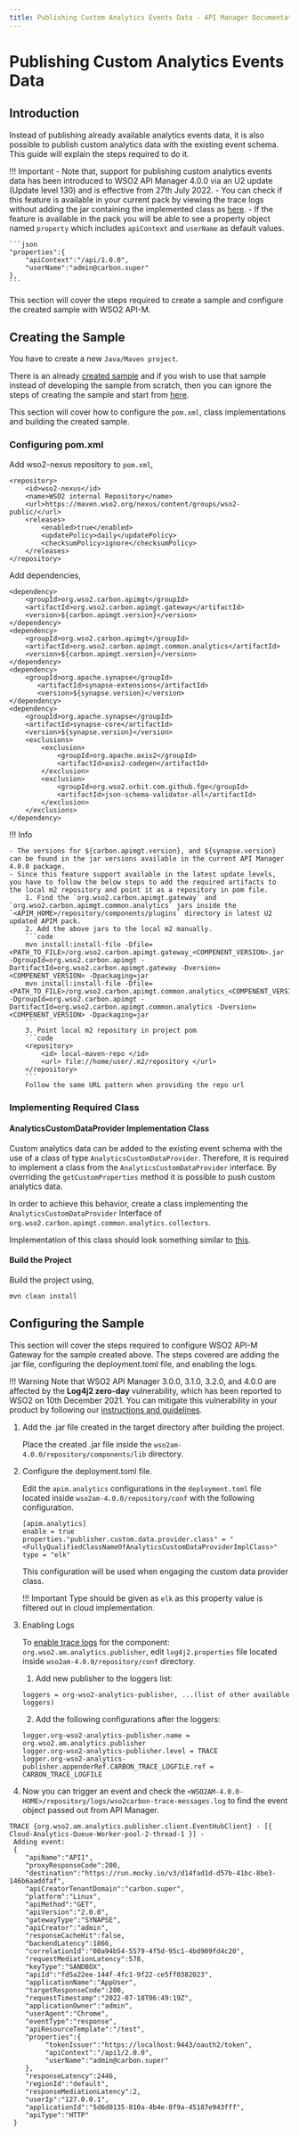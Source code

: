 ```yaml
---
title: Publishing Custom Analytics Events Data - API Manager Documentation 4.0.0
---
```


# Publishing Custom Analytics Events Data

## Introduction

Instead of publishing already available analytics events data, it is also possible to publish custom analytics data with the existing event schema. This guide will explain the steps required to do it.

!!! Important
    - Note that, support for publishing custom analytics events data has been introduced to WSO2 API Manager 4.0.0 via an U2 update (Update level 130) and is effective from 27th July 2022.
    - You can check if this feature is available in your current pack by viewing the trace logs without adding the jar containing the implemented class as [here]({{base_path}}/api-analytics/samples/publishing-custom-analytics-data/#build-the-project).
    - If the feature is available in the pack you will be able to see a property object named `property` which includes `apiContext` and `userName` as default values.

    ```json
    "properties":{
        "apiContext":"/api/1.0.0",
        "userName":"admin@carbon.super"
    },
    ```

This section will cover the steps required to create a sample and configure the created sample with WSO2 API-M.

## Creating the Sample

You have to create a new `Java/Maven project`. 

There is an already [created sample](https://github.com/wso2/samples-apim/tree/4.0.0/analytics-custom-data-provider) and if you wish to use that sample instead of developing the sample from scratch, then you can ignore the steps of creating the sample and start from [here]({{base_path}}/api-analytics/samples/publishing-custom-analytics-data/#build-the-project).

This section will cover how to configure the `pom.xml`, class implementations and building the created sample.

### Configuring pom.xml

Add wso2-nexus repository to `pom.xml`,

```code
<repository>
    <id>wso2-nexus</id>
    <name>WSO2 internal Repository</name>
    <url>https://maven.wso2.org/nexus/content/groups/wso2-public/</url>
    <releases>
        <enabled>true</enabled>
        <updatePolicy>daily</updatePolicy>
        <checksumPolicy>ignore</checksumPolicy>
    </releases>
</repository>
```

Add dependencies,

```code
<dependency>
    <groupId>org.wso2.carbon.apimgt</groupId>
    <artifactId>org.wso2.carbon.apimgt.gateway</artifactId>
    <version>${carbon.apimgt.version}</version>
</dependency>
<dependency>
    <groupId>org.wso2.carbon.apimgt</groupId>
    <artifactId>org.wso2.carbon.apimgt.common.analytics</artifactId>
    <version>${carbon.apimgt.version}</version>
</dependency>
<dependency>
    <groupId>org.apache.synapse</groupId>
       <artifactId>synapse-extensions</artifactId>
       <version>${synapse.version}</version>
</dependency>
<dependency>
    <groupId>org.apache.synapse</groupId>
    <artifactId>synapse-core</artifactId>
    <version>${synapse.version}</version>
    <exclusions>
        <exclusion>
            <groupId>org.apache.axis2</groupId>
            <artifactId>axis2-codegen</artifactId>
        </exclusion>
        <exclusion>
            <groupId>org.wso2.orbit.com.github.fge</groupId>
            <artifactId>json-schema-validator-all</artifactId>
        </exclusion>
    </exclusions>
</dependency>
```

!!! Info

	- The versions for ${carbon.apimgt.version}, and ${synapse.version} can be found in the jar versions available in the current API Manager 4.0.0 package.
    - Since this feature support available in the latest update levels, you have to follow the below steps to add the required artifacts to the local m2 repository and point it as a repository in pom file.
        1. Find the `org.wso2.carbon.apimgt.gateway` and `org.wso2.carbon.apimgt.common.analytics` jars inside the `<APIM_HOME>/repository/components/plugins` directory in latest U2 updated APIM pack.
        2. Add the above jars to the local m2 manually.
        ```code
        mvn install:install-file -Dfile=<PATH_TO_FILE>/org.wso2.carbon.apimgt.gateway_<COMPENENT_VERSION>.jar -DgroupId=org.wso2.carbon.apimgt -DartifactId=org.wso2.carbon.apimgt.gateway -Dversion=<COMPENENT_VERSION> -Dpackaging=jar
        mvn install:install-file -Dfile=<PATH_TO_FILE>/org.wso2.carbon.apimgt.common.analytics_<COMPENENT_VERSION>.jar -DgroupId=org.wso2.carbon.apimgt -DartifactId=org.wso2.carbon.apimgt.common.analytics -Dversion=<COMPENENT_VERSION> -Dpackaging=jar
        ```
        3. Point local m2 repository in project pom
        ```code
        <repository>
            <id> local-maven-repo </id>
            <url> file://home/user/.m2/repository </url>
        </repository>
        ```
        Follow the same URL pattern when providing the repo url

### Implementing Required Class

#### AnalyticsCustomDataProvider Implementation Class

Custom analytics data can be added to the existing event schema with the use of a class of type `AnalyticsCustomDataProvider`. Therefore, it is required to implement a class from the `AnalyticsCustomDataProvider` interface. By overriding the `getCustomProperties` method it is possible to push custom analytics data.

In order to achieve this behavior, create a class implementing the `AnalyticsCustomDataProvider` Interface of `org.wso2.carbon.apimgt.common.analytics.collectors`.

Implementation of this class should look something similar to [this](https://github.com/wso2/samples-apim/blob/4.0.0/analytics-custom-data-provider/src/main/java/org/wso2/carbon/apimgt/gateway/sample/publisher/CustomDataProvider.java).

#### Build the Project

Build the project using,

```code
mvn clean install
```

## Configuring the Sample

This section will cover the steps required to configure WSO2 API-M Gateway for the sample created above. The steps covered are adding the .jar file, configuring the deployment.toml file, and enabling the logs.

!!! Warning
    Note that WSO2 API Manager 3.0.0, 3.1.0, 3.2.0, and 4.0.0 are affected by the **Log4j2 zero-day** vulnerability, which has been reported to WSO2 on 10th December 2021. You can mitigate this vulnerability in your product by following our [instructions and guidelines](https://docs.wso2.com/pages/viewpage.action?pageId=180948677).

1. Add the .jar file created in the target directory after building the project.

    Place the created .jar file inside the `wso2am-4.0.0/repository/components/lib` directory.

2. Configure the deployment.toml file.

    Edit the `apim.analytics` configurations in the `deployment.toml` file located inside `wso2am-4.0.0/repository/conf` with the following configuration.

    ```code
    [apim.analytics]
    enable = true
    properties."publisher.custom.data.provider.class" = "<FullyQualifiedClassNameOfAnalyticsCustomDataProviderImplClass>"
    type = "elk"
    ```

    This configuration will be used when engaging the custom data provider class.

    !!! Important
        Type should be given as `elk` as this property value is filtered out in cloud implementation.

3. Enabling Logs

    To [enable trace logs]({{base_path}}/administer/logging-and-monitoring/logging/configuring-logging/#enabling-logs-for-a-component) for the component: `org.wso2.am.analytics.publisher`, edit `log4j2.properties` file located inside `wso2am-4.0.0/repository/conf` directory. 

    1. Add new publisher to the loggers list:
    ```code
    loggers = org-wso2-analytics-publisher, ...(list of other available loggers)
    ```
    2. Add the following configurations after the loggers: 
    ```code
    logger.org-wso2-analytics-publisher.name = org.wso2.am.analytics.publisher
    logger.org-wso2-analytics-publisher.level = TRACE
    logger.org-wso2-analytics-publisher.appenderRef.CARBON_TRACE_LOGFILE.ref = CARBON_TRACE_LOGFILE
    ```

4. Now you can trigger an event and check the `<WSO2AM-4.0.0-HOME>/repository/logs/wso2carbon-trace-messages.log` to find the event object passed out from API Manager.

```log
TRACE {org.wso2.am.analytics.publisher.client.EventHubClient} - [{ Cloud-Analytics-Queue-Worker-pool-2-thread-1 }] - 
 Adding event: 
 {
    "apiName":"API1",
    "proxyResponseCode":200,
    "destination":"https://run.mocky.io/v3/d14fad1d-d57b-41bc-8be3-146b6aaddfaf",
    "apiCreatorTenantDomain":"carbon.super",
    "platform":"Linux",
    "apiMethod":"GET",
    "apiVersion":"2.0.0",
    "gatewayType":"SYNAPSE",
    "apiCreator":"admin",
    "responseCacheHit":false,
    "backendLatency":1866,
    "correlationId":"00a94b54-5579-4f5d-95c1-4bd909fd4c20",
    "requestMediationLatency":578,
    "keyType":"SANDBOX",
    "apiId":"fd5a22ee-144f-4fc1-9f22-ce5ff0382023",
    "applicationName":"AppUser",
    "targetResponseCode":200,
    "requestTimestamp":"2022-07-18T06:49:19Z",
    "applicationOwner":"admin",
    "userAgent":"Chrome",
    "eventType":"response",
    "apiResourceTemplate":"/test",
    "properties":{
         "tokenIssuer":"https://localhost:9443/oauth2/token",
         "apiContext":"/api1/2.0.0",
         "userName":"admin@carbon.super"
    },
    "responseLatency":2446,
    "regionId":"default",
    "responseMediationLatency":2,
    "userIp":"127.0.0.1",
    "applicationId":"5d6d0135-810a-4b4e-8f9a-45187e943fff",
    "apiType":"HTTP"
 }
```